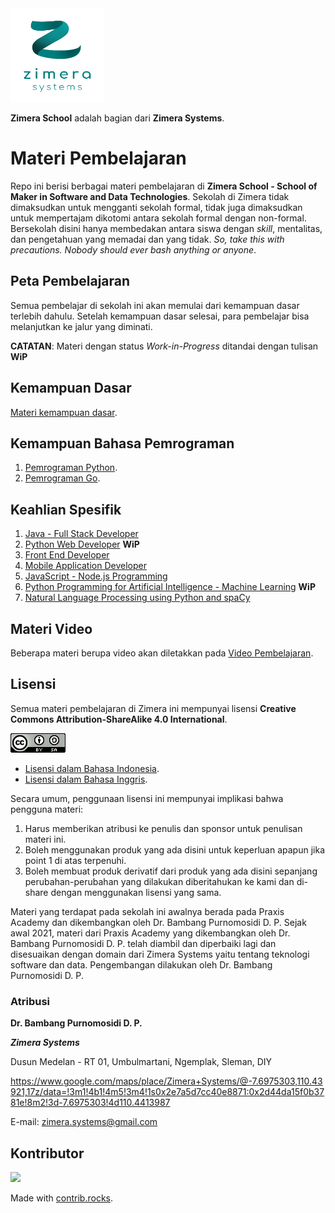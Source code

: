 <img src="img/logo.png" width="150px" height="150px" />

**Zimera School** adalah bagian dari **Zimera Systems**.

# Materi Pembelajaran

Repo ini berisi berbagai materi pembelajaran di **Zimera School - School of Maker in Software and Data Technologies**. Sekolah di Zimera tidak dimaksudkan untuk mengganti sekolah formal, tidak juga dimaksudkan untuk mempertajam dikotomi antara sekolah formal dengan non-formal. Bersekolah disini hanya membedakan antara siswa dengan *skill*, mentalitas, dan pengetahuan yang memadai dan yang tidak. *So, take this with precautions. Nobody should ever bash anything or anyone*.

## Peta Pembelajaran

Semua pembelajar di sekolah ini akan memulai dari kemampuan dasar terlebih dahulu. Setelah kemampuan dasar selesai, para pembelajar bisa melanjutkan ke jalur yang diminati.

**CATATAN**: Materi dengan status *Work-in-Progress* ditandai dengan tulisan **WiP**

## Kemampuan Dasar

[Materi kemampuan dasar](kemampuan-dasar.md).

## Kemampuan Bahasa Pemrograman

1. [Pemrograman Python](python-programming/).
2. [Pemrograman Go](go-programming/).

## Keahlian Spesifik 


1. [Java - Full Stack Developer](java-full-stack/)
2. [Python Web Developer](python-web-developer/) **WiP**
3. [Front End Developer](ront-end/)
4. [Mobile Application Developer](mobile-app-dev/)
5. [JavaScript - Node.js Programming](javascript-node.js/)
6. [Python Programming for Artificial Intelligence - Machine Learning](python-ai-ml/) **WiP**
7. [Natural Language Processing using Python and spaCy](python-nlp/)

## Materi Video

Beberapa materi berupa video akan diletakkan pada [Video Pembelajaran](videos/).

## Lisensi

Semua materi pembelajaran di Zimera ini mempunyai lisensi **Creative Commons Attribution-ShareAlike 4.0 International**.

![CC-BY-SA 4.0 International](img/cc-by-sa.png)

* [Lisensi dalam Bahasa Indonesia](https://creativecommons.org/licenses/by-sa/4.0/deed.id).
* [Lisensi dalam Bahasa Inggris](https://creativecommons.org/licenses/by-sa/4.0/deed.en).

Secara umum, penggunaan lisensi ini mempunyai implikasi bahwa pengguna materi: 

1.  Harus memberikan atribusi ke penulis dan sponsor untuk penulisan materi ini.
2.  Boleh menggunakan produk yang ada disini untuk keperluan apapun jika point 1 di atas terpenuhi.
3.  Boleh membuat produk derivatif dari produk yang ada disini sepanjang perubahan-perubahan yang dilakukan diberitahukan ke kami dan di-share dengan menggunakan lisensi yang sama.

Materi yang terdapat pada sekolah ini awalnya berada pada Praxis Academy dan dikembangkan oleh Dr. Bambang Purnomosidi D. P. Sejak awal 2021, materi dari Praxis Academy yang dikembangkan oleh Dr. Bambang Purnomosidi D. P. telah diambil dan diperbaiki lagi dan disesuaikan dengan domain dari Zimera Systems yaitu tentang teknologi software dan data. Pengembangan dilakukan oleh Dr. Bambang Purnomosidi D. P. 

### Atribusi

**Dr. Bambang Purnomosidi D. P.**  

**_Zimera Systems_**  

Dusun Medelan - RT 01, Umbulmartani, Ngemplak, Sleman, DIY

https://www.google.com/maps/place/Zimera+Systems/@-7.6975303,110.43921,17z/data=!3m1!4b1!4m5!3m4!1s0x2e7a5d7cc40e8871:0x2d44da15f0b3781e!8m2!3d-7.6975303!4d110.4413987

E-mail: zimera.systems@gmail.com

## Kontributor

<a href="https://github.com/zimera-school/materi-pembelajaran/graphs/contributors">
  <img src="https://contrib.rocks/image?repo=zimera-school/materi-pembelajaran" />
</a>

Made with [contrib.rocks](https://contrib.rocks).
